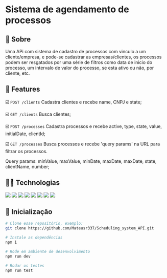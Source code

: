 # Sistema de agendamento de processos

## :link: Sobre

Uma APi com sistema de cadastro de processos com vinculo a um cliente/empresa, e pode-se cadastrar as empresas/clientes, os processos podem ser resgatados por uma série de filtros como data de inicio do processo, um intervalo de valor do processo, se esta ativo ou não, por cliente, etc.

## :hammer: Features

:ballot_box_with_check: `POST /clients` Cadastra clientes e recebe name, CNPJ e state;

:ballot_box_with_check: `GET /clients` Busca clientes;

:ballot_box_with_check: `POST /processes` Cadastra processos e recebe active, type, state, value, initialDate, clientId;

:ballot_box_with_check: `GET /processes` Busca processos e recebe 'query params' na URL para filtrar os processos. 

Query params: minValue, maxValue, minDate, maxDate, maxDate, state, clientName, number;



## :woman_technologist: Technologias
<div>
    <img src="https://img.shields.io/badge/typescript-3178C6?style=for-the-badge&logo=typescript&logoColor=black" />
    <img src="https://img.shields.io/badge/ts node-3178C6?style=for-the-badge&logo=ts node&logoColor=000000" />
    <img src="https://img.shields.io/badge/node.js-363636?style=for-the-badge&logo=node.js&logoColor=339933"/>
    <img src="https://img.shields.io/badge/prettier-F7B93E?style=for-the-badge&logo=prettier&logoColor=000000"/>
    <img src="https://img.shields.io/badge/jest-C21325?style=for-the-badge&logo=jest&logoColor=000000"/>
    <img src="https://img.shields.io/badge/supertest-141526?style=for-the-badge&logo=jest&logoColor=ffffff"/>
    <img src="https://img.shields.io/badge/joi-000000?style=for-the-badge&logo=joi&logoColor=ffffff"/>
    <img src="https://img.shields.io/badge/heroku-430098?style=for-the-badge&logo=heroku&logoColor=ffffff"/>
</div>

## :tada: Inicialização

```bash
# Clone esse repositório, exemplo:
git clone https://github.com/Mateusr337/Scheduling_system_API.git

# Instale as dependências
npm i

# Rode em ambiente de desenvolvimento
npm run dev

# Rodar os testes
npm run test
```
